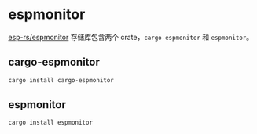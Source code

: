 # espmonitor

[esp-rs/espmonitor] 存储库包含两个 crate，`cargo-espmonitor` 和 `espmonitor`。

## cargo-espmonitor

```bash
cargo install cargo-espmonitor
```

## espmonitor

```bash
cargo install espmonitor
```

[esp-rs/espmonitor]: https://github.com/esp-rs/espmonitor
